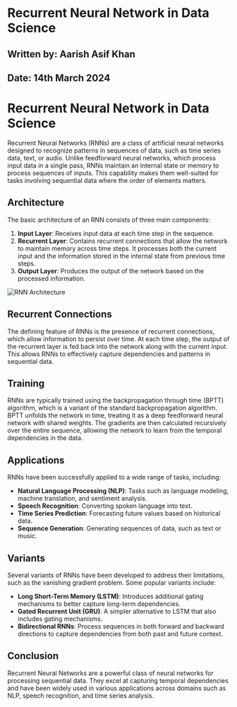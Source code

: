 # **Recurrent Neural Network in Data Science**

## **Written by:** Aarish Asif Khan

## **Date:** 14th March 2024

# **Recurrent Neural Network in Data Science**

Recurrent Neural Networks (RNNs) are a class of artificial neural networks designed to recognize patterns in sequences of data, such as time series data, text, or audio. Unlike feedforward neural networks, which process input data in a single pass, RNNs maintain an internal state or memory to process sequences of inputs. This capability makes them well-suited for tasks involving sequential data where the order of elements matters.

## **Architecture**

The basic architecture of an RNN consists of three main components:

1. **Input Layer**: Receives input data at each time step in the sequence.
2. **Recurrent Layer**: Contains recurrent connections that allow the network to maintain memory across time steps. It processes both the current input and the information stored in the internal state from previous time steps.
3. **Output Layer**: Produces the output of the network based on the processed information.

![RNN Architecture](https://upload.wikimedia.org/wikipedia/commons/b/b5/Recurrent_neural_network_unfold.svg)

## **Recurrent Connections**

The defining feature of RNNs is the presence of recurrent connections, which allow information to persist over time. At each time step, the output of the recurrent layer is fed back into the network along with the current input. This allows RNNs to effectively capture dependencies and patterns in sequential data.

## **Training**

RNNs are typically trained using the backpropagation through time (BPTT) algorithm, which is a variant of the standard backpropagation algorithm. BPTT unfolds the network in time, treating it as a deep feedforward neural network with shared weights. The gradients are then calculated recursively over the entire sequence, allowing the network to learn from the temporal dependencies in the data.

## **Applications**

RNNs have been successfully applied to a wide range of tasks, including:

- **Natural Language Processing (NLP)**: Tasks such as language modeling, machine translation, and sentiment analysis.
- **Speech Recognition**: Converting spoken language into text.
- **Time Series Prediction**: Forecasting future values based on historical data.
- **Sequence Generation**: Generating sequences of data, such as text or music.

## **Variants**

Several variants of RNNs have been developed to address their limitations, such as the vanishing gradient problem. Some popular variants include:

- **Long Short-Term Memory (LSTM)**: Introduces additional gating mechanisms to better capture long-term dependencies.
- **Gated Recurrent Unit (GRU)**: A simpler alternative to LSTM that also includes gating mechanisms.
- **Bidirectional RNNs**: Process sequences in both forward and backward directions to capture dependencies from both past and future context.

## **Conclusion**

Recurrent Neural Networks are a powerful class of neural networks for processing sequential data. They excel at capturing temporal dependencies and have been widely used in various applications across domains such as NLP, speech recognition, and time series analysis.